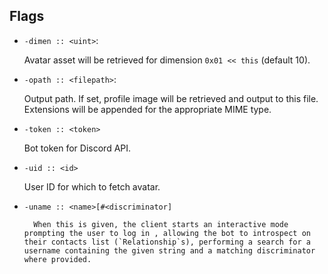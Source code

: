 ## Flags
- `-dimen :: <uint>`:

   	Avatar asset will be retrieved for dimension `0x01 << this` (default 10).

- `-opath :: <filepath>`:

   	Output path. If set, profile image will be retrieved and output to this file. Extensions will be appended for the appropriate MIME type.

- `-token :: <token>`

   	Bot token for Discord API.
- `-uid :: <id>`

  	User ID for which to fetch avatar.

- `-uname :: <name>[#<discriminator]`
		
		When this is given, the client starts an interactive mode prompting the user to log in , allowing the bot to introspect on their contacts list (`Relationship`s), performing a search for a username containing the given string and a matching discriminator where provided.
